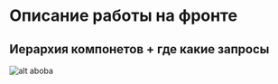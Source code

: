 # Описание работы на фронте

## Иерархия компонетов + где какие запросы
![alt aboba](https://github.com/KutenkovV/Student-Raiting/blob/master/client/228.png)
